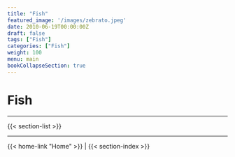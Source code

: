 ```yaml
---
title: "Fish"
featured_image: '/images/zebrato.jpeg'
date: 2010-06-19T00:00:00Z
draft: false
tags: ["Fish"]
categories: ["Fish"]
weight: 100
menu: main
bookCollapseSection: true
---
```

# Fish

---

{{< section-list >}}

---
{{< home-link "Home" >}} | {{< section-index >}}
